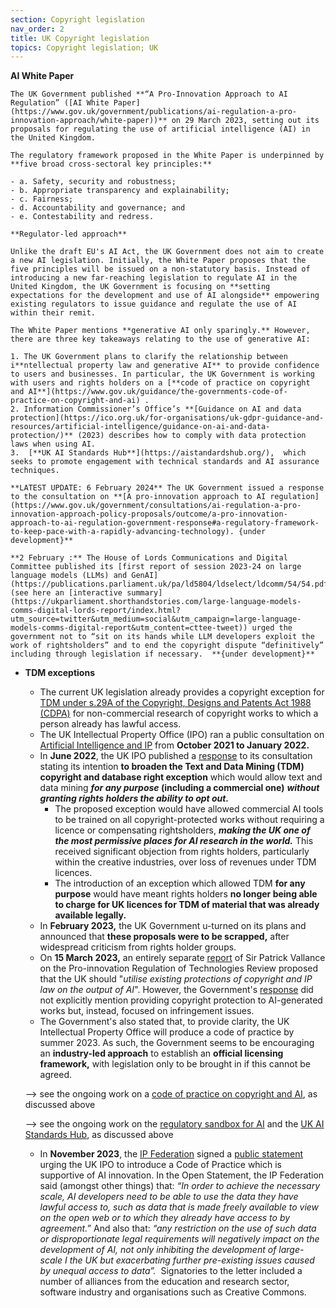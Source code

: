 ```yaml
---
section: Copyright legislation
nav_order: 2
title: UK Copyright legislation
topics: Copyright legislation; UK
---
```


**AI White Paper**
    
    The UK Government published **“A Pro-Innovation Approach to AI Regulation” ([AI White Paper](https://www.gov.uk/government/publications/ai-regulation-a-pro-innovation-approach/white-paper))** on 29 March 2023, setting out its proposals for regulating the use of artificial intelligence (AI) in the United Kingdom.
    
    The regulatory framework proposed in the White Paper is underpinned by **five broad cross-sectoral key principles:**
    
    - a. Safety, security and robustness;
    - b. Appropriate transparency and explainability;
    - c. Fairness;
    - d. Accountability and governance; and
    - e. Contestability and redress.
    
    **Regulator-led approach**
    
    Unlike the draft EU's AI Act, the UK Government does not aim to create a new AI legislation. Initially, the White Paper proposes that the five principles will be issued on a non-statutory basis. Instead of introducing a new far-reaching legislation to regulate AI in the United Kingdom, the UK Government is focusing on **setting expectations for the development and use of AI alongside** empowering existing regulators to issue guidance and regulate the use of AI within their remit. 
    
    The White Paper mentions **generative AI only sparingly.** However, there are three key takeaways relating to the use of generative AI:
    
    1. The UK Government plans to clarify the relationship between i**ntellectual property law and generative AI** to provide confidence to users and businesses. In particular, the UK Government is working with users and rights holders on a [**code of practice on copyright and AI**](https://www.gov.uk/guidance/the-governments-code-of-practice-on-copyright-and-ai) .
    2. Information Commissioner’s Office’s **[Guidance on AI and data protection](https://ico.org.uk/for-organisations/uk-gdpr-guidance-and-resources/artificial-intelligence/guidance-on-ai-and-data-protection/)** (2023) describes how to comply with data protection laws when using AI. 
    3.  [**UK AI Standards Hub**](https://aistandardshub.org/),  which seeks to promote engagement with technical standards and AI assurance techniques. 
    
    **LATEST UPDATE: 6 February 2024** The UK Government issued a response to the consultation on **[A pro-innovation approach to AI regulation](https://www.gov.uk/government/consultations/ai-regulation-a-pro-innovation-approach-policy-proposals/outcome/a-pro-innovation-approach-to-ai-regulation-government-response#a-regulatory-framework-to-keep-pace-with-a-rapidly-advancing-technology). {under development}**
    
    **2 February :** The House of Lords Communications and Digital Committee published its [first report of session 2023-24 on large language models (LLMs) and GenAI](https://publications.parliament.uk/pa/ld5804/ldselect/ldcomm/54/54.pdf) (see here an [interactive summary](https://ukparliament.shorthandstories.com/large-language-models-comms-digital-lords-report/index.html?utm_source=twitter&utm_medium=social&utm_campaign=large-language-models-comms-digital-report&utm_content=cttee-tweet)) urged the government not to “sit on its hands while LLM developers exploit the work of rightsholders” and to end the copyright dispute “definitively” including through legislation if necessary.  **{under development}**
    
- **TDM exceptions**
    - The current UK legislation already provides a copyright exception for [TDM under s.29A of the Copyright, Designs and Patents Act 1988 (CDPA)](https://www.legislation.gov.uk/ukpga/1988/48/section/29A) for non-commercial research of copyright works to which a person already has lawful access.
    - The UK Intellectual Property Office (IPO) ran a public consultation on [Artificial Intelligence and IP](https://www.gov.uk/government/consultations/artificial-intelligence-and-ip-copyright-and-patents) from **October 2021 to January 2022.**
    - In **June 2022**, the UK IPO published a [response](https://www.gov.uk/government/consultations/artificial-intelligence-and-ip-copyright-and-patents/outcome/artificial-intelligence-and-intellectual-property-copyright-and-patents-government-response-to-consultation) to its consultation stating its intention **to broaden the Text and Data Mining (TDM) copyright and database right exception** which would allow text and data mining ***for any purpose* (including a commercial one)** ***without granting rights holders the ability to opt out.***
        - The proposed exception would have allowed commercial AI tools to be trained on all copyright-protected works without requiring a licence or compensating rightsholders, ***making the UK one of the most permissive places for AI research in the world.*** This received significant objection from rights holders, particularly within the creative industries, over loss of revenues under TDM licences.
        - The introduction of an exception which allowed TDM **for any purpose** would have meant rights holders **no longer being able to charge for UK licences for TDM of material that was already available legally.**
    - In **February 2023,** the UK Government u-turned on its plans and announced that **these proposals were to be scrapped,** after widespread criticism from rights holder groups.
    - On **15 March 2023,** an entirely separate [report](https://assets.publishing.service.gov.uk/government/uploads/system/uploads/attachment_data/file/1142883/Pro-innovation_Regulation_of_Technologies_Review_-_Digital_Technologies_report.pdf) of Sir Patrick Vallance on the Pro-innovation Regulation of Technologies Review proposed that the UK should "*utilise existing protections of copyright and IP law on the output of AI*". However, the Government's [response](https://assets.publishing.service.gov.uk/government/uploads/system/uploads/attachment_data/file/1142798/HMG_response_to_SPV_Digital_Tech_final.pdf) did not explicitly mention providing copyright protection to AI-generated works but, instead, focused on infringement issues.
    - The Government's also stated that, to provide clarity, the UK Intellectual Property Office will produce a code of practice by summer 2023. As such, the Government seems to be encouraging an **industry-led approach** to establish an **official licensing framework,** with legislation only to be brought in if this cannot be agreed.
    
    —> see the ongoing work on a [code of practice on copyright and AI](https://www.gov.uk/guidance/the-governments-code-of-practice-on-copyright-and-ai),  as discussed above
    
    —> see the ongoing work on the [regulatory sandbox for AI](https://ico.org.uk/for-organisations/advice-and-services/regulatory-sandbox/our-current-areas-of-focus-for-the-regulatory-sandbox/) and the [UK AI Standards Hub](https://aistandardshub.org/), as discussed above
    
    - In **November 2023**, the [IP Federation](https://www.ipfederation.com) signed a [public statement](https://www.ipfederation.com/download/text-data-mining-tdm-uk/) urging the UK IPO to introduce a Code of Practice which is supportive of AI innovation. In the Open Statement, the IP Federation said (amongst other things) that: *“In order to achieve the necessary scale, AI developers need to be able to use the data they have lawful access to, such as data that is made freely available to view on the open web or to which they already have access to by agreement.”* And also that: *“any restriction on the use of such data or disproportionate legal requirements will negatively impact on the development of AI, not only inhibiting the development of large-scale I the UK but exacerbating further pre-existing issues caused by unequal access to data”.*  Signatories to the letter included a number of alliances from the education and research sector, software industry and organisations such as Creative Commons.
